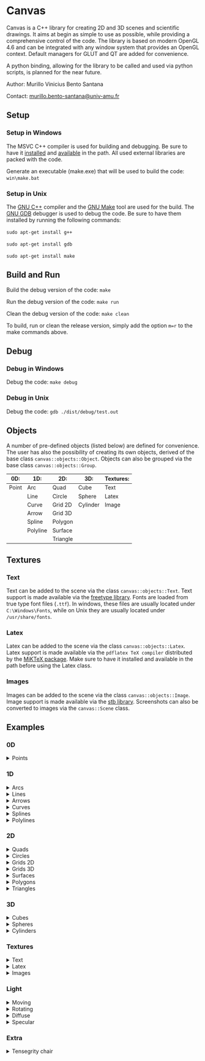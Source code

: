 # Canvas

<!-- markdownlint-disable MD010 MD024 MD033 -->

Canvas is a C++ library for creating 2D and 3D scenes and scientific drawings. It aims at begin as simple to use as possible, while providing a comprehensive control of the code. The library is based on modern OpenGL 4.6 and can be integrated with any window system that provides an OpenGL context. Default managers for GLUT and QT are added for convenience.

A python binding, allowing for the library to be called and used via python scripts, is planned for the near future.

Author: Murillo Vinicius Bento Santana

Contact: [murillo.bento-santana@univ-amu.fr](mailto:murillo.bento-santana@univ-amu.fr)

## Setup

### Setup in Windows

The MSVC C++ compiler is used for building and debugging. Be sure to have it [installed](https://visualstudio.microsoft.com/vs/community/) and [available](https://learn.microsoft.com/en-us/visualstudio/ide/reference/command-prompt-powershell?view=vs-2022) in the path. All used external libraries are packed with the code.

Generate an executable (make.exe) that will be used to build the code: `win\make.bat`

### Setup in Unix

The [GNU C++](https://gcc.gnu.org/) compiler and the [GNU Make](https://www.gnu.org/software/make/) tool are used for the build. The [GNU GDB](https://www.sourceware.org/gdb/) debugger is used to debug the code. Be sure to have them installed by running the following commands:

`sudo apt-get install g++`

`sudo apt-get install gdb`

`sudo apt-get install make`

## Build and Run

Build the debug version of the code: `make`

Run the debug version of the code: `make run`

Clean the debug version of the code: `make clean`

To build, run or clean the release version, simply add the option `m=r` to the make commands above.

## Debug

### Debug in Windows

Debug the code: `make debug`

### Debug in Unix

Debug the code: `gdb ./dist/debug/test.out`

## Objects

A number of pre-defined objects (listed below) are defined for convenience. The user has also the possibility of creating its own objects, derived of the base class `canvas::objects::Object`. Objects can also be grouped via the base class `canvas::objects::Group`.

| 0D:   | 1D:      | 2D:      | 3D:      | Textures: |
|-------|----------|----------|----------|-----------|
| Point | Arc      | Quad     | Cube     | Text      |
|       | Line     | Circle   | Sphere   | Latex     |
|       | Curve    | Grid 2D  | Cylinder | Image     |
|       | Arrow    | Grid 3D  |          |           |
|       | Spline   | Polygon  |          |           |
|       | Polyline | Surface  |          |           |
|       |          | Triangle |          |           |

## Textures

### Text

Text can be added to the scene via the class `canvas::objects::Text`. Text support is made available via the [freetype library](http://freetype.org/). Fonts are loaded from true type font files (`.ttf`). In windows, these files are usually located under `C:\Windows\Fonts`, while on Unix they are usually located under `/usr/share/fonts`.

### Latex

Latex can be added to the scene via the class `canvas::objects::Latex`. Latex support is made available via the `pdflatex TeX compiler` distributed by the [MiKTeX package](https://miktex.org/). Make sure to have it installed and available in the path before using the Latex class.

### Images

Images can be added to the scene via the class `canvas::objects::Image`. Image support is made available via the [stb library](https://github.com/nothings/stb). Screenshots can also be converted to images via the `canvas::Scene` class.

## Examples

### 0D

<details>
	<summary>Points</summary>
	<img src="test/data/tutorial/0D/points.png" height="600"/>

	//canvas
	#include "inc/Scene/Scene.hpp"
	#include "inc/Objects/0D/Point.hpp"

	void points(canvas::Scene* scene)
	{
		//data
		const unsigned n = 10;
		const float r = 1.0f / n;
		//objects
		for(unsigned i = 0; i < n; i++)
		{
			for(unsigned j = 0; j < n; j++)
			{
				const float x1 = 2 * r * j + r - 1;
				const float x2 = 2 * r * i + r - 1;
				scene->add_object(new canvas::objects::Point);
				((canvas::objects::Point*) scene->object(n * i + j))->position({x1, x2, 0});
			}
		}
	}
</details>

### 1D

<details>
	<summary>Arcs</summary>
	<img src="test/data/tutorial/1D/arcs.png" height="600"/>

	//std
	#include <cmath>

	//canvas
	#include "inc/Scene/Scene.hpp"
	#include "inc/Objects/1D/Arc.hpp"
	#include "inc/Objects/1D/Arrow.hpp"

	void arcs(canvas::Scene* scene)
	{
		//data
		const unsigned n = 10;
		const float r = 1.0f / n;
		//objects
		for(unsigned i = 0; i < n; i++)
		{
			for(unsigned j = 0; j < n; j++)
			{
				scene->add_object(new canvas::objects::Arc);
				((canvas::objects::Arc*) scene->object(n * i + j))->radius(r);
				((canvas::objects::Arc*) scene->object(n * i + j))->angle(0, 0);
				((canvas::objects::Arc*) scene->object(n * i + j))->add_arrow(0.5, true);
				((canvas::objects::Arc*) scene->object(n * i + j))->color_fill({0, 0, 1});
				((canvas::objects::Arc*) scene->object(n * i + j))->color_stroke({1, 1, 1});
				((canvas::objects::Arc*) scene->object(n * i + j))->arrow(0)->width(r / 5);
				((canvas::objects::Arc*) scene->object(n * i + j))->arrow(0)->height(r / 5);
				((canvas::objects::Arc*) scene->object(n * i + j))->angle(1, 2 * M_PI * float(n * i + j) / n / n);
				((canvas::objects::Arc*) scene->object(n * i + j))->shift({2 * r * j + r - 1, 2 * r * i + r - 1, 0});
			}
		}
	}
</details>

<details>
	<summary>Lines</summary>
	<img src="test/data/tutorial/1D/lines.png" height="600"/>

	//canvas
	#include "inc/Scene/Scene.hpp"
	#include "inc/Objects/1D/Line.hpp"
	#include "inc/Objects/1D/Arrow.hpp"

	void lines(canvas::Scene* scene)
	{
		//data
		float s = 0.90f;
		const unsigned n = 5;
		const float x1[] = {-1, +1, +1, -1};
		const float x2[] = {-1, -1, +1, +1};
		//objects
		for(unsigned i = 0; i < n; i++)
		{
			for(unsigned j = 0; j < 4; j++)
			{
				scene->add_object(new canvas::objects::Line);
				((canvas::objects::Line*) scene->object(4 * i + j))->add_arrow(0.50f, true);
				((canvas::objects::Line*) scene->object(4 * i + j))->arrow(0)->width(s / 10);
				((canvas::objects::Line*) scene->object(4 * i + j))->arrow(0)->height(s / 10);
				((canvas::objects::Line*) scene->object(4 * i + j))->point(0, {s * x1[(j + 0) % 4], s * x2[(j + 0) % 4], 0});
				((canvas::objects::Line*) scene->object(4 * i + j))->point(1, {s * x1[(j + 1) % 4], s * x2[(j + 1) % 4], 0});
			}
			s /= 2;
		}
	}
</details>

<details>
	<summary>Arrows</summary>
	<img src="test/data/tutorial/1D/arrows.png" height="600"/>

	//canvas
	#include "inc/Scene/Scene.hpp"
	#include "inc/Objects/1D/Line.hpp"
	#include "inc/Objects/1D/Arrow.hpp"

	void arrows(canvas::Scene* scene)
	{
		//objects
		canvas::objects::Line* a1 = new canvas::objects::Line;
		canvas::objects::Line* a2 = new canvas::objects::Line;
		canvas::objects::Line* a3 = new canvas::objects::Line;
		//setup
		a1->add_arrow(1, true);
		a2->add_arrow(1, true);
		a3->add_arrow(1, true);
		a1->point(0, {0, 0, 0});
		a1->point(1, {1, 0, 0});
		a2->point(0, {0, 0, 0});
		a2->point(1, {0, 1, 0});
		a3->point(0, {0, 0, 0});
		a3->point(1, {0, 0, 1});
		a1->color_stroke({1, 0, 0});
		a2->color_stroke({0, 1, 0});
		a3->color_stroke({0, 0, 1});
		//scene
		scene->add_object(a1);
		scene->add_object(a2);
		scene->add_object(a3);
	}
</details>

<details>
	<summary>Curves</summary>
	<img src="test/data/tutorial/1D/curves.png" height="600"/>

	//std
	#include <cmath>

	//canvas
	#include "inc/Scene/Scene.hpp"
	#include "inc/Objects/1D/Curve.hpp"
	#include "inc/Objects/1D/Arrow.hpp"

	void curves(canvas::Scene* scene)
	{
		//data
		const float r = 1.0f;
		const unsigned nt = 5;
		const unsigned nm = 200;
		//curve
		canvas::objects::Curve* curve = new canvas::objects::Curve;
		curve->position([r] (float s){ 
			const float v1 = r * cosf(2 * nt * M_PI * s);
			const float v2 = r * sinf(2 * nt * M_PI * s);
			return canvas::vec3(v1, v2, s);
		});
		curve->gradient([r] (float s){ 
			const float v1 = -2 * nt * M_PI * r * sinf(2 * nt * M_PI * s);
			const float v2 = +2 * nt * M_PI * r * cosf(2 * nt * M_PI * s);
			return canvas::vec3(v1, v2, 1);
		});
		curve->hessian([r] (float s){ 
			const float v1 = -4 * nt * nt * M_PI * M_PI * r * cosf(2 * nt * M_PI * s);
			const float v2 = -4 * nt * nt * M_PI * M_PI * r * sinf(2 * nt * M_PI * s);
			return canvas::vec3(v1, v2, 0);
		});
		curve->mesh(nm);
		scene->add_object(curve);
	}
</details>

<details>
	<summary>Splines</summary>
	<img src="test/data/tutorial/1D/splines.png" height="600"/>

	//canvas
	#include "inc/Scene/Scene.hpp"
	#include "inc/Objects/1D/Arrow.hpp"
	#include "inc/Objects/1D/Spline.hpp"

	void splines(canvas::Scene* scene)
	{
		//data
		const float r = 9.00e-01;
		const float s = 5.00e-01;
		canvas::objects::Spline* spline = new canvas::objects::Spline;
		//spline
		spline->mesh(100);
		spline->point(0, {+r, 0, 0});
		spline->point(1, {0, +r, 0});
		spline->add_point({-r, 0, 0});
		spline->add_point({0, -r, 0});
		spline->add_point({+r, 0, 0});
		spline->add_arrow(0.50f, true);
		spline->add_arrow(1.50f, true);
		spline->add_arrow(2.50f, true);
		spline->add_arrow(3.50f, true);
		spline->arrow(0)->width(0.10f);
		spline->arrow(1)->width(0.10f);
		spline->arrow(2)->width(0.10f);
		spline->arrow(3)->width(0.10f);
		spline->arrow(0)->height(0.10f);
		spline->arrow(1)->height(0.10f);
		spline->arrow(2)->height(0.10f);
		spline->arrow(3)->height(0.10f);
		spline->control(0, 1, {+r, +s, 0});
		spline->control(1, 0, {+s, +r, 0});
		spline->control(1, 1, {-s, +r, 0});
		spline->control(2, 0, {-r, +s, 0});
		spline->control(2, 1, {-r, -s, 0});
		spline->control(3, 0, {-s, -r, 0});
		spline->control(3, 1, {+s, -r, 0});
		spline->control(4, 0, {+r, -s, 0});
		//scene
		scene->add_object(spline);
	}
</details>

<details>
	<summary>Polylines</summary>
	<img src="test/data/tutorial/1D/polylines.png" height="600"/>

	//canvas
	#include "inc/Scene/Scene.hpp"
	#include "inc/Objects/1D/Arrow.hpp"
	#include "inc/Objects/1D/Polyline.hpp"

	void polylines(canvas::Scene* scene)
	{
		//data
		const float w = 1.00e-01;
		const float h = 1.00e-01;
		const float t = 1.00e-02;
		canvas::objects::Polyline* polyline;
		//spline
		polyline = new canvas::objects::Polyline;
		polyline->points().push_back({-w / 2, -h / 2 - t, 0});
		polyline->points().push_back({+w / 2, -h / 2 - t, 0});
		polyline->points().push_back({+w / 2, -h / 2, 0});
		polyline->points().push_back({+t / 2, -h / 2, 0});
		polyline->points().push_back({+t / 2, +h / 2, 0});
		polyline->points().push_back({+w / 2, +h / 2, 0});
		polyline->points().push_back({+w / 2, +h / 2 + t, 0});
		polyline->points().push_back({-w / 2, +h / 2 + t, 0});
		polyline->points().push_back({-w / 2, +h / 2, 0});
		polyline->points().push_back({-t / 2, +h / 2, 0});
		polyline->points().push_back({-t / 2, -h / 2, 0});
		polyline->points().push_back({-w / 2, -h / 2, 0});
		polyline->points().push_back({-w / 2, -h / 2 - t, 0});
		//arrows
		for(unsigned i = 0; i < 12; i++)
		{
			polyline->add_arrow(i + 0.5f, true);
			polyline->arrow(i)->width(2.50e-03);
			polyline->arrow(i)->height(2.50e-03);
		}
		//scene
		scene->add_object(polyline);
	}
</details>

### 2D

<details>
	<summary>Quads</summary>
	<img src="test/data/tutorial/2D/quads.png" height="600"/>

	//canvas
	#include "inc/Scene/Scene.hpp"
	#include "inc/Objects/2D/Quad.hpp"

	void quads(canvas::Scene* scene)
	{
		//data
		const unsigned n = 40;
		const float s = 2.0f / n;
		//objects
		for(unsigned i = 0; i < n; i++)
		{
			for(unsigned j = 0; j < n; j++)
			{
				scene->add_object(new canvas::objects::Quad);
				((canvas::objects::Quad*) scene->object(n * i + j))->color_fill({0, 0, 1});
				((canvas::objects::Quad*) scene->object(n * i + j))->color_stroke({1, 1, 1});
				((canvas::objects::Quad*) scene->object(n * i + j))->point(0, {(j + 0) * s - 1, (i + 0) * s - 1, 0});
				((canvas::objects::Quad*) scene->object(n * i + j))->point(1, {(j + 1) * s - 1, (i + 0) * s - 1, 0});
				((canvas::objects::Quad*) scene->object(n * i + j))->point(2, {(j + 1) * s - 1, (i + 1) * s - 1, 0});
				((canvas::objects::Quad*) scene->object(n * i + j))->point(3, {(j + 0) * s - 1, (i + 1) * s - 1, 0});
			}
		}
	}
</details>

<details>
	<summary>Circles</summary>
	<img src="test/data/tutorial/2D/circles.png" height="600"/>

	//canvas
	#include "inc/Scene/Scene.hpp"
	#include "inc/Objects/2D/Circle.hpp"

	void circles(canvas::Scene* scene)
	{
		//data
		const unsigned n = 10;
		const float r = 1.0f / n;
		//objects
		for(unsigned i = 0; i < n; i++)
		{
			for(unsigned j = 0; j < n; j++)
			{
				scene->add_object(new canvas::objects::Circle);
				((canvas::objects::Circle*) scene->object(n * i + j))->radius(0.9 * r);
				((canvas::objects::Circle*) scene->object(n * i + j))->color_fill({0, 0, 1});
				((canvas::objects::Circle*) scene->object(n * i + j))->color_stroke({1, 1, 1});
				((canvas::objects::Circle*) scene->object(n * i + j))->shift({2 * r * j + r - 1, 2 * r * i + r - 1, 0});
			}
		}
	}
</details>

<details>
	<summary>Grids 2D</summary>
	<img src="test/data/tutorial/2D/grid_2D.png" height="600"/>

	//canvas
	#include "inc/Scene/Scene.hpp"
	#include "inc/Objects/2D/Grid_2D.hpp"

	void grid_2D(canvas::Scene* scene)
	{
		//data
		const unsigned n = 10;
		const float s = 1.0f / n;
		//objects
		for(unsigned i = 0; i < n; i++)
		{
			for(unsigned j = 0; j < n; j++)
			{
				const float x1 = 2 * j * s - 1 + s;
				const float x2 = 2 * i * s - 1 + s;
				scene->add_object(new canvas::objects::Grid_2D);
				((canvas::objects::Grid_2D*) scene->object(n * i + j))->scale(0.5 * s);
				((canvas::objects::Grid_2D*) scene->object(n * i + j))->shift({x1, x2, 0});
				((canvas::objects::Grid_2D*) scene->object(n * i + j))->color_fill({0, 0, 1});
				((canvas::objects::Grid_2D*) scene->object(n * i + j))->color_stroke({1, 1, 1});
			}
		}
	}
</details>

<details>
	<summary>Grids 3D</summary>
	<img src="test/data/tutorial/2D/grid_3D.png" height="600"/>

	//canvas
	#include "inc/Scene/Scene.hpp"
	#include "inc/Objects/2D/Grid_3D.hpp"

	void grid_3D(canvas::Scene* scene)
	{
		//data
		const unsigned n = 10;
		const float s = 1.0f / n;
		//objects
		for(unsigned i = 0; i < n; i++)
		{
			for(unsigned j = 0; j < n; j++)
			{
				const float x1 = 2 * j * s - 1 + s;
				const float x2 = 2 * i * s - 1 + s;
				scene->add_object(new canvas::objects::Grid_3D);
				((canvas::objects::Grid_3D*) scene->object(n * i + j))->scale(0.5 * s);
				((canvas::objects::Grid_3D*) scene->object(n * i + j))->shift({x1, x2, 0});
				((canvas::objects::Grid_3D*) scene->object(n * i + j))->color_fill({0, 0, 1});
				((canvas::objects::Grid_3D*) scene->object(n * i + j))->color_stroke({1, 1, 1});
			}
		}
	}
</details>

<details>
	<summary>Surfaces</summary>
	<img src="test/data/tutorial/2D/surfaces.png" height="600"/>

	//canvas
	#include "inc/Scene/Scene.hpp"
	#include "inc/Objects/2D/Surface.hpp"

	void surfaces(canvas::Scene* scene)
	{
		//data
		canvas::objects::Surface* surface = new canvas::objects::Surface;
		//surface
		surface->mesh(0, 100);
		surface->mesh(1, 100);
		surface->domain(0, 0, -1);
		surface->domain(0, 1, +1);
		surface->domain(1, 0, -1);
		surface->domain(1, 1, +1);
		surface->color_fill({0, 0, 1});
		surface->position([] (float s1, float s2) { 
			const float r = 4 * M_PI * sqrtf(s1 * s1 + s2 * s2);
			return canvas::vec3(s1, s2, fabsf(r) < 1e-5 ? 1 : sinf(r) / r); 
		});
		//light
		scene->light().position({0, 0, 2});
		scene->light().update_shaders();
		//scene
		scene->add_object(surface);
	}
</details>

<details>
	<summary>Polygons</summary>
	<img src="test/data/tutorial/2D/polygons.png" height="600"/>

	//canvas
	#include "inc/Scene/Scene.hpp"
	#include "inc/Objects/2D/Polygon.hpp"

	void polygons(canvas::Scene* scene)
	{
		//data
		canvas::objects::Polygon* polygon = new canvas::objects::Polygon;
		//polygon
		polygon->loops().push_back( 4);
		polygon->loops().push_back( 8);
		polygon->loops().push_back(12);
		polygon->loops().push_back(16);
		polygon->loops().push_back(20);
		polygon->color_fill({0, 0, 1});
		polygon->points().push_back({-3, -3});
		polygon->points().push_back({+3, -3});
		polygon->points().push_back({+3, +3});
		polygon->points().push_back({-3, +3});
		polygon->points().push_back({-2, -2});
		polygon->points().push_back({-2, -1});
		polygon->points().push_back({-1, -1});
		polygon->points().push_back({-1, -2});
		polygon->points().push_back({+1, -2});
		polygon->points().push_back({+1, -1});
		polygon->points().push_back({+2, -1});
		polygon->points().push_back({+2, -2});
		polygon->points().push_back({+1, +1});
		polygon->points().push_back({+1, +2});
		polygon->points().push_back({+2, +2});
		polygon->points().push_back({+2, +1});
		polygon->points().push_back({-2, +1});
		polygon->points().push_back({-2, +2});
		polygon->points().push_back({-1, +2});
		polygon->points().push_back({-1, +1});
		//scene
		scene->add_object(polygon);
	}
</details>

<details>
	<summary>Triangles</summary>
	<img src="test/data/tutorial/2D/triangles.png" height="600"/>

	//canvas
	#include "inc/Scene/Scene.hpp"
	#include "inc/Objects/2D/Triangle.hpp"

	void triangles(canvas::Scene* scene)
	{
		//data
		const unsigned n = 10;
		const float r = 1.0f / n;
		//objects
		for(unsigned i = 0; i < n; i++)
		{
			for(unsigned j = 0; j < n; j++)
			{
				scene->add_object(new canvas::objects::Triangle);
				((canvas::objects::Triangle*) scene->object(n * i + j))->scale(r);
				((canvas::objects::Triangle*) scene->object(n * i + j))->color_fill({0, 0, 1});
				((canvas::objects::Triangle*) scene->object(n * i + j))->point(0, {-1, -1, 0});
				((canvas::objects::Triangle*) scene->object(n * i + j))->point(1, {+1, -1, 0});
				((canvas::objects::Triangle*) scene->object(n * i + j))->point(2, {+0, +1, 0});
				((canvas::objects::Triangle*) scene->object(n * i + j))->shift({2 * r * j + r - 1, 2 * r * i + r - 1, 0});
			}
		}
	}
</details>

### 3D

<details>
	<summary>Cubes</summary>
	<img src="test/data/tutorial/3D/cubes.png" height="600"/>

	//canvas
	#include "inc/Scene/Scene.hpp"
	#include "inc/Objects/3D/Cube.hpp"

	void cubes(canvas::Scene* scene)
	{
		//data
		const unsigned n = 10;
		const float s = 1.0f / n;
		//objects
		for(unsigned i = 0; i < n; i++)
		{
			for(unsigned j = 0; j < n; j++)
			{
				const float x1 = 2 * j * s - 1 + s;
				const float x2 = 2 * i * s - 1 + s;
				scene->add_object(new canvas::objects::Cube);
				((canvas::objects::Cube*) scene->object(n * i + j))->scale(s);
				((canvas::objects::Cube*) scene->object(n * i + j))->shift({x1, x2, 0});
				((canvas::objects::Cube*) scene->object(n * i + j))->color_fill({0.0f, 0.0f, 1.0f});
				((canvas::objects::Cube*) scene->object(n * i + j))->color_stroke({1.0f, 1.0f, 1.0f});
			}
		}
	}
</details>

<details>
	<summary>Spheres</summary>
	<img src="test/data/tutorial/3D/spheres.png" height="600"/>

	//canvas
	#include "inc/Scene/Scene.hpp"
	#include "inc/Objects/3D/Sphere.hpp"

	void spheres(canvas::Scene* scene)
	{
		//data
		const unsigned n = 10;
		const float s = 1.0f / n;
		//objects
		for(unsigned i = 0; i < n; i++)
		{
			for(unsigned j = 0; j < n; j++)
			{
				const float x1 = 2 * j * s - 1 + s;
				const float x2 = 2 * i * s - 1 + s;
				scene->add_object(new canvas::objects::Sphere);
				((canvas::objects::Sphere*) scene->object(n * i + j))->scale(s);
				((canvas::objects::Sphere*) scene->object(n * i + j))->shift({x1, x2, 0});
				((canvas::objects::Sphere*) scene->object(n * i + j))->color_fill({0.0f, 0.0f, 1.0f});
				((canvas::objects::Sphere*) scene->object(n * i + j))->color_stroke({1.0f, 1.0f, 1.0f});
			}
		}
	}
</details>

<details>
	<summary>Cylinders</summary>
	<img src="test/data/tutorial/3D/cylinders.png" height="600"/>

	//canvas
	#include "inc/Scene/Scene.hpp"
	#include "inc/Objects/3D/Cylinder.hpp"

	void cylinders(canvas::Scene* scene)
	{
		//data
		const unsigned n = 10;
		const float s = 1.0f / n;
		//objects
		for(unsigned i = 0; i < n; i++)
		{
			for(unsigned j = 0; j < n; j++)
			{
				const float x1 = 2 * j * s - 1 + s;
				const float x2 = 2 * i * s - 1 + s;
				scene->add_object(new canvas::objects::Cylinder);
				((canvas::objects::Cylinder*) scene->object(n * i + j))->scale(s / 2);
				((canvas::objects::Cylinder*) scene->object(n * i + j))->shift({x1, x2, 0});
				((canvas::objects::Cylinder*) scene->object(n * i + j))->color_fill({0.0f, 0.0f, 1.0f});
				((canvas::objects::Cylinder*) scene->object(n * i + j))->color_stroke({1.0f, 1.0f, 1.0f});
			}
		}
	}
</details>

### Textures

<details>
	<summary>Text</summary>
	<img src="test/data/tutorial/Images/text.png" height="600"/>

	//canvas
	#include "inc/Scene/Scene.hpp"
	#include "inc/Objects/2D/Quad.hpp"
	#include "inc/Objects/Image/Text.hpp"

	//static
	static const float x[] = {-1, -1, +1, -1, +1, +1, -1, +1};
	static const char* c[] = {"A", "B", "C", "D", "E", "F", "G", "H"};
	static const char* a[] = {"NE", "NW", "SW", "SE", "SW", "SE", "NE", "NW"};

	void text(canvas::Scene* scene)
	{
		//fonts
		scene->add_font("times");
		//objects
		canvas::objects::Quad* quad;
		canvas::objects::Text* text[9];
		for(unsigned i = 0; i < 9; i++)
		{
			scene->add_object(text[i] = new canvas::objects::Text);
		}
		scene->add_object(quad = new canvas::objects::Quad);
		//quad
		quad->fill(false);
		quad->point(0, {-1, -1, 0});
		quad->point(1, {+1, -1, 0});
		quad->point(2, {+1, +1, 0});
		quad->point(3, {-1, +1, 0});
		//text
		text[4]->size(0.2f);
		text[4]->anchor("CC");
		text[4]->position({0, 0, 0});
		text[4]->color_fill({0, 1, 0});
		for(unsigned i = 0; i < 4; i++)
		{
			text[i + 0]->size(0.2f);
			text[i + 5]->size(0.2f);
			text[i + 0]->text(c[i + 0]);
			text[i + 5]->text(c[i + 4]);
			text[i + 0]->anchor(a[i + 0]);
			text[i + 5]->anchor(a[i + 4]);
			text[i + 0]->color_fill({0, 0, 1});
			text[i + 5]->color_fill({1, 0, 0});
			text[i + 0]->position({x[2 * i + 0], x[2 * i + 1], 0});
			text[i + 5]->position({x[2 * i + 0], x[2 * i + 1], 0});
		}
		text[4]->text("this is a\nmulti-\vline\ntext\twith tab");
	}
</details>

<details>
	<summary>Latex</summary>
	<img src="test/data/tutorial/Images/latex.png" height="600"/>

	//canvas
	#include "inc/Scene/Scene.hpp"
	#include "inc/Objects/Image/Latex.hpp"

	void latex(canvas::Scene* scene)
	{
		//data
		char source[200];
		canvas::objects::Latex* latex;
		//images
		for(unsigned i = 0; i < 12; i++)
		{
			sprintf(source, "$ \\int_{0}^{L} %c_{%d} dx $", i + 65, i);
			scene->add_latex(source);
		}
		//objects
		for(unsigned i = 0; i < 4; i++)
		{
			for(unsigned j = 0; j < 3; j++)
			{
				latex = new canvas::objects::Latex;
				latex->size(0.15);
				latex->anchor("SW");
				latex->index(3 * i + j);
				latex->shift({2 * float(i) / 4 - 1, 2 * float(j) / 3 - 1, 0});
				scene->add_object(latex);
			}
		}
	}
</details>

<details>
	<summary>Images</summary>
	<img src="test/data/tutorial/Images/images.png" height="600"/>

	//canvas
	#include "inc/Scene/Scene.hpp"
	#include "inc/Objects/Image/Image.hpp"

	void images(canvas::Scene* scene)
	{
		//data
		char path[200];
		const unsigned ni = 10;
		canvas::objects::Image* image;
		//images
		for(unsigned i = 0; i < 12; i++)
		{
			sprintf(path, "data/images/wizard-%d.png", i % ni);
			scene->add_image(path);
		}
		//objects
		for(unsigned i = 0; i < 4; i++)
		{
			for(unsigned j = 0; j < 3; j++)
			{
				image = new canvas::objects::Image;
				image->size(0.5);
				image->anchor("CC");
				image->index(3 * i + j);
				image->shift({(2 * float(i) + 1) / 4 - 1, (2 * float(j) + 1) / 3 - 1, 0});
				scene->add_object(image);
			}
		}
	}
</details>

### Light

<details>
	<summary>Moving</summary>
	<img src="test/data/tutorial/Light/light_1.gif" height="600"/>
</details>

<details>
	<summary>Rotating</summary>
	<img src="test/data/tutorial/Light/light_2.gif" height="600"/>
</details>

<details>
	<summary>Diffuse</summary>
	<img src="test/data/tutorial/Light/light_3.gif" height="600"/>
</details>

<details>
	<summary>Specular</summary>
	<img src="test/data/tutorial/Light/light_4.gif" height="600"/>
</details>

### Extra

<details>
	<summary>Tensegrity chair</summary>
	<img src="test/data/tutorial/Extra/tensegrity_chair.png" height="600"/>

	//std
	#include <cmath>

	//canvas
	#include "inc/Objects/1D/Line.hpp"
	#include "inc/Objects/3D/Cube.hpp"
	#include "inc/Objects/1D/Arrow.hpp"
	#include "inc/Objects/3D/Cylinder.hpp"
	#include "inc/Objects/Image/Latex.hpp"

	//data
	static const unsigned nc = 3;
	static const float e = 5.50e-02;
	static const float tr = 4.00e-03;
	static const float tc = 1.00e-02;
	static const float Rr = 1.00e-01;
	static const float Ht = 3.00e-01;
	static const float Hc = 1.50e-01;
	static const float Hr = (Ht + Hc) / 2;

	static void rigid(canvas::Scene* scene)
	{
		//data
		canvas::objects::Cube* links[4];
		canvas::objects::Cylinder* bases[2];
		const canvas::vec3 s2(e - tc / 2, tc, tc);
		const canvas::vec3 s1(tc, tc, Hr + tc / 2);
		const canvas::vec3 x1(e, 0, Hr / 2 + tc / 4 + tr);
		const canvas::vec3 x2(e / 2 - tc / 4, 0, Hr + tr);
		for(unsigned i = 0; i < 4; i++) links[i] = new canvas::objects::Cube;
		for(unsigned i = 0; i < 2; i++) bases[i] = new canvas::objects::Cylinder;
		//bases
		for(unsigned i = 0; i < 2; i++)
		{
			bases[i]->radius(Rr);
			bases[i]->height(tr);
			bases[i]->color_fill({0, 0, 1});
			bases[i]->shift({0, 0, tr / 2});
			scene->add_object(bases[i]);
		}
		//links
		for(unsigned i = 0; i < 2; i++)
		{
			links[i + 0]->color_fill({0, 0, 1});
			links[i + 2]->color_fill({0, 0, 1});
			links[i + 0]->sizes(i == 0 ? s1 : s2);
			links[i + 2]->sizes(i == 0 ? s1 : s2);
			links[i + 0]->shift(i == 0 ? x1 : x2);
			links[i + 2]->shift(i == 0 ? x1 : x2);
			scene->add_object(links[i + 0]);
			scene->add_object(links[i + 2]);
		}
		//upper
		canvas::objects::Object* upper[] = {bases[1], links[2], links[3]};
		for(canvas::objects::Object* object : upper)
		{
			object->rotate({0, 0, tr / 2}, {0, 0, M_PI});
			object->rotate({0, 0, tr / 2}, {M_PI, 0, 0});
			object->shift({0, 0, Ht + tr});
		}
	}
	static void cables(canvas::Scene* scene)
	{
		//data
		canvas::objects::Line* cables[nc + 1];
		for(unsigned i = 0; i <= nc; i++) cables[i] = new canvas::objects::Line;
		//cables
		for(unsigned i = 0; i <= nc; i++)
		{
			if(i == nc)
			{
				cables[i]->point(0, {0, 0, Hr - tc / 2 + tr});
				cables[i]->point(1, {0, 0, Ht - Hr + tc / 2 + tr});
			}
			else
			{
				cables[i]->point(0, {Rr * cosf(2 * M_PI * i / nc), Rr * sinf(2 * M_PI * i / nc), tr});
				cables[i]->point(1, {Rr * cosf(2 * M_PI * i / nc), Rr * sinf(2 * M_PI * i / nc), Ht + tr});
			}
			cables[i]->color_stroke({0, 1, 0});
			scene->add_object(cables[i]);
		}
	}
	static void labels(canvas::Scene* scene)
	{
		//latex
		scene->add_latex("$ e_r $");
		scene->add_latex("$ H_c $");
		scene->add_latex("$ H_t $");
		scene->add_latex("$ H_r $");
		scene->add_latex("$ R_r $");
		//data
		canvas::objects::Latex* labels[5];
		const canvas::Anchor a[] = {"SC", "CE", "CW", "CW", "NC"};
		for(unsigned i = 0; i < 5; i++) labels[i] = new canvas::objects::Latex;
		const canvas::vec3 x[] = {
			{e / 2, 0, tr + Hr + 3 * tc / 2}, 
			{-tc, 0, Ht / 2 + tr}, 
			{Rr + tc, 0, Ht / 2 + tr}, 
			{e + 3 * tc / 2, 0, Hr / 2}, 
			{Rr / 2, 0, -tc}
		};
		//labels
		for(unsigned i = 0; i < 5; i++)
		{
			labels[i]->index(i);
			labels[i]->size(Rr / 8);
			labels[i]->anchor(a[i]);
			labels[i]->position(x[i]);
			labels[i]->color_fill({1, 0, 0});
			labels[i]->direction(1, {0, 0, 1});
			scene->add_object(labels[i]);
		}
	}
	static void guides(canvas::Scene* scene)
	{
		//data
		canvas::objects::Line* guides[5];
		const canvas::vec3 x[] = {
			{-tc, 0, Hr - tc / 2 + tr}, {-tc, 0, Ht - Hr + tc / 2 + tr},
			{0, 0, tr + Hr + 3 * tc / 2}, {e, 0, tr + Hr + 3 * tc / 2},
			{Rr + tc, 0, tr}, {Rr + tc, 0, tr + Ht},
			{e + 3 * tc / 2, 0, tr}, {e + 3 * tc / 2, 0, tr + Hr},
			{0, 0, -tc}, {Rr, 0, -tc}
		};
		for(unsigned i = 0; i < 5; i++) guides[i] = new canvas::objects::Line;
		//arrows
		for(unsigned i = 0; i < 5; i++)
		{
			guides[i]->add_arrow(1, true);
			guides[i]->add_arrow(0, false);
			guides[i]->arrow(0)->height(tc);
			guides[i]->arrow(1)->height(tc);
			guides[i]->arrow(0)->width(0.0f);
			guides[i]->arrow(1)->width(0.0f);
			guides[i]->point(0, x[2 * i + 0]);
			guides[i]->point(1, x[2 * i + 1]);
			guides[i]->color_stroke({1, 0, 0});
			scene->add_object(guides[i]);
		}
	}

	void tensegrity_chair(canvas::Scene* scene)
	{
		rigid(scene);
		cables(scene);
		labels(scene);
		guides(scene);
		scene->camera().rotation({M_PI_2, 0, 0});
	}
</details>
